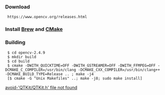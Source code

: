 ### Download

     https://www.opencv.org/releases.html
  
### Install [Brew](https://github.com/gustavkkk/frequently-used-cmds/blob/master/HomeBrew.md) and [CMake]()

     
### Building

     $ cd opencv-2.4.9
     $ mkdir build
     $ cd build
     $ cmake -DWITH_QUICKTIME=OFF -DWITH_GSTREAMER=OFF -DWITH_FFMPEG=OFF -DCMAKE_C_COMPILER=/usr/bin/clang -DCMAKE_CXX_COMPILER=/usr/bin/clang++ -DCMAKE_BUILD_TYPE=Release .. ; make -j4
     [$ cmake -G "Unix Makefiles" ..; make -j8; sudo make install]
     
   [avoid-'QTKit/QTKit.h' file not found](https://www.pyimagesearch.com/2016/11/28/macos-install-opencv-3-and-python-2-7/)

